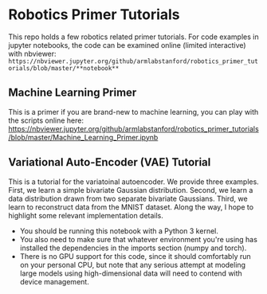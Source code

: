 # Robotics Primer Tutorials
This repo holds a few robotics related primer tutorials. For code examples in jupyter notebooks, the code can be examined online (limited interactive) with nbviewer: 
`https://nbviewer.jupyter.org/github/armlabstanford/robotics_primer_tutorials/blob/master/**notebook**`

## Machine Learning Primer
This is a primer if you are brand-new to machine learning, you can play with the scripts online here:
https://nbviewer.jupyter.org/github/armlabstanford/robotics_primer_tutorials/blob/master/Machine_Learning_Primer.ipynb

## Variational Auto-Encoder (VAE) Tutorial
This is a tutorial for the variatoinal autoencoder. We provide three examples. First, we learn a simple bivariate Gaussian distribution. Second, we learn a data distribution drawn from two separate bivariate Gaussians. Third, we learn to reconstruct data from the MNIST dataset. Along the way, I hope to highlight some relevant implementation details.
- You should be running this notebook with a Python 3 kernel. 
- You also need to make sure that whatever environment you're using has installed the dependencies in the imports section (numpy and torch). 
- There is no GPU support for this code, since it should comfortably run on your personal CPU, but note that any serious attempt at modeling large models using high-dimensional data will need to contend with device management.

